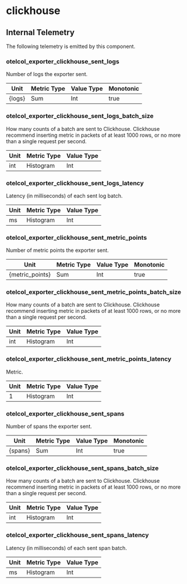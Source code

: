 [comment]: <> (Code generated by mdatagen. DO NOT EDIT.)

# clickhouse

## Internal Telemetry

The following telemetry is emitted by this component.

### otelcol_exporter_clickhouse_sent_logs

Number of logs the exporter sent.

| Unit | Metric Type | Value Type | Monotonic |
| ---- | ----------- | ---------- | --------- |
| {logs} | Sum | Int | true |

### otelcol_exporter_clickhouse_sent_logs_batch_size

How many counts of a batch are sent to Clickhouse. Clickhouse recommend inserting metric in packets of at least 1000 rows, or no more than a single request per second.

| Unit | Metric Type | Value Type |
| ---- | ----------- | ---------- |
| int | Histogram | Int |

### otelcol_exporter_clickhouse_sent_logs_latency

Latency (in milliseconds) of each sent log batch.

| Unit | Metric Type | Value Type |
| ---- | ----------- | ---------- |
| ms | Histogram | Int |

### otelcol_exporter_clickhouse_sent_metric_points

Number of metric points the exporter sent.

| Unit | Metric Type | Value Type | Monotonic |
| ---- | ----------- | ---------- | --------- |
| {metric_points} | Sum | Int | true |

### otelcol_exporter_clickhouse_sent_metric_points_batch_size

How many counts of a batch are sent to Clickhouse. Clickhouse recommend inserting metric in packets of at least 1000 rows, or no more than a single request per second.

| Unit | Metric Type | Value Type |
| ---- | ----------- | ---------- |
| int | Histogram | Int |

### otelcol_exporter_clickhouse_sent_metric_points_latency

Metric.

| Unit | Metric Type | Value Type |
| ---- | ----------- | ---------- |
| 1 | Histogram | Int |

### otelcol_exporter_clickhouse_sent_spans

Number of spans the exporter sent.

| Unit | Metric Type | Value Type | Monotonic |
| ---- | ----------- | ---------- | --------- |
| {spans} | Sum | Int | true |

### otelcol_exporter_clickhouse_sent_spans_batch_size

How many counts of a batch are sent to Clickhouse. Clickhouse recommend inserting metric in packets of at least 1000 rows, or no more than a single request per second.

| Unit | Metric Type | Value Type |
| ---- | ----------- | ---------- |
| int | Histogram | Int |

### otelcol_exporter_clickhouse_sent_spans_latency

Latency (in milliseconds) of each sent span batch.

| Unit | Metric Type | Value Type |
| ---- | ----------- | ---------- |
| ms | Histogram | Int |
